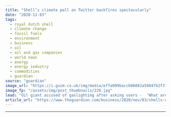 ```yaml
---
title: "Shell’s climate poll on Twitter backfires spectacularly"
date: "2020-11-03"
tags: 
  - royal dutch shell
  - climate change
  - fossil fuels
  - environment
  - business
  - oil
  - oil and gas companies
  - world news
  - energy
  - energy industry
  - commodities
  - guardian
source: "guardian"
image_url: "https://i.guim.co.uk/img/media/effa099baccb06082a5604762f3f6c719943099a/0_206_5249_3149/master/5249.jpg?width=460&quality=85&auto=format&fit=max&s=26d795bcfac7ec7040a3ba29df823d25"
image_fp: "/assets/img/post_thumbnails/229.jpg"
lead: "Oil giant accused of gaslighting after asking users -  ‘What are you willing to change?’A climate poll on Twitter posted by Shell has backfired spectacularly, with the oil company accused of gaslighting the public.The survey, posted on Tuesday morning,..."
article_url: "https://www.theguardian.com/business/2020/nov/03/shells-climate-poll-on-twitter-backfires-spectacularly"
---
```


---

